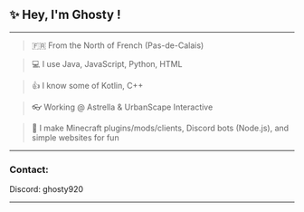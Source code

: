 <h2>✨ Hey, I'm Ghosty !</h2>

<hr>

> 🇫🇷 From the North of French (Pas-de-Calais)

> 💻 I use Java, JavaScript, Python, HTML

> 👍 I know some of Kotlin, C++

> 👓 Working @ Astrella & UrbanScape Interactive

> 🤭 I make Minecraft plugins/mods/clients, Discord bots (Node.js), and simple websites for fun

<hr>

<h3>Contact:</h3>
<p>Discord: ghosty920 </p>

<hr>
